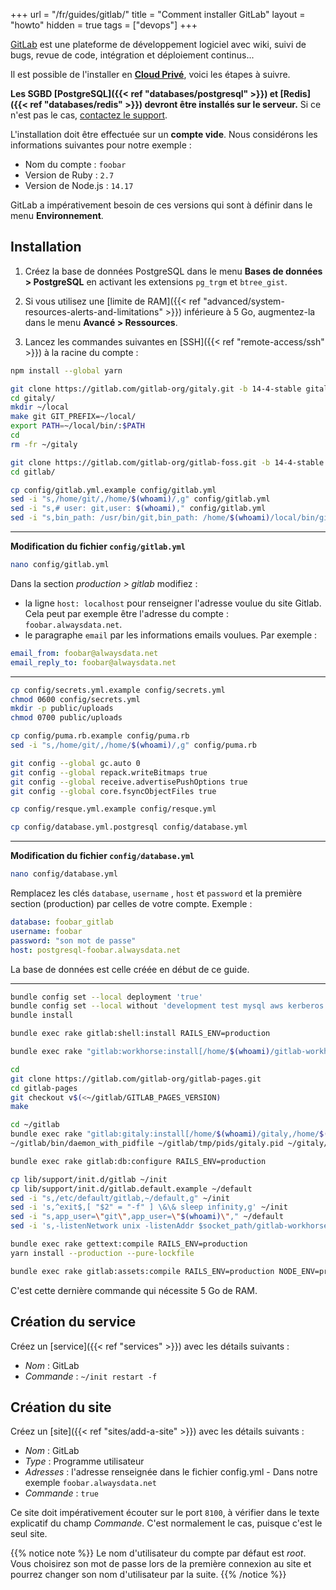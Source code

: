 +++
url = "/fr/guides/gitlab/"
title = "Comment installer GitLab"
layout = "howto"
hidden = true
tags = ["devops"]
+++

[GitLab](https://about.gitlab.com/) est une plateforme de développement logiciel avec wiki, suivi de bugs, revue de code, intégration et déploiement continus...

Il est possible de l'installer en **[Cloud Privé](https://www.alwaysdata.com/fr/hebergement-infogere)**, voici les étapes à suivre.

**Les SGBD [PostgreSQL]({{< ref "databases/postgresql" >}}) et [Redis]({{< ref "databases/redis" >}}) devront être installés sur le serveur.** Si ce n'est pas le cas, [contactez le support](https://admin.alwaysdata.com/support/add).

L'installation doit être effectuée sur un **compte vide**. Nous considérons les informations suivantes pour notre exemple :

- Nom du compte : `foobar`
- Version de Ruby : `2.7`
- Version de Node.js : `14.17`

GitLab a impérativement besoin de ces versions qui sont à définir dans le menu **Environnement**.

## Installation

1. Créez la base de données PostgreSQL dans le menu **Bases de données > PostgreSQL** en activant les extensions `pg_trgm` et `btree_gist`.

2. Si vous utilisez une [limite de RAM]({{< ref "advanced/system-resources-alerts-and-limitations" >}}) inférieure à 5 Go, augmentez-la dans le menu **Avancé > Ressources**.

3. Lancez les commandes suivantes en [SSH]({{< ref "remote-access/ssh" >}}) à la racine du compte :

```sh
npm install --global yarn

git clone https://gitlab.com/gitlab-org/gitaly.git -b 14-4-stable gitaly
cd gitaly/
mkdir ~/local
make git GIT_PREFIX=~/local/
export PATH=~/local/bin/:$PATH
cd
rm -fr ~/gitaly

git clone https://gitlab.com/gitlab-org/gitlab-foss.git -b 14-4-stable gitlab
cd gitlab/

cp config/gitlab.yml.example config/gitlab.yml
sed -i "s,/home/git/,/home/$(whoami)/,g" config/gitlab.yml
sed -i "s,# user: git,user: $(whoami)," config/gitlab.yml
sed -i "s,bin_path: /usr/bin/git,bin_path: /home/$(whoami)/local/bin/git," config/gitlab.yml
```

---
**Modification du fichier `config/gitlab.yml`**

```sh
nano config/gitlab.yml
```

Dans la section *production > gitlab* modifiez :
- la ligne `host: localhost` pour renseigner l'adresse voulue du site Gitlab. Cela peut par exemple être l'adresse du compte : `foobar.alwaysdata.net`.
- le paragraphe `email` par les informations emails voulues. Par exemple :

```yml
email_from: foobar@alwaysdata.net
email_reply_to: foobar@alwaysdata.net
```
---

```sh
cp config/secrets.yml.example config/secrets.yml
chmod 0600 config/secrets.yml
mkdir -p public/uploads
chmod 0700 public/uploads

cp config/puma.rb.example config/puma.rb
sed -i "s,/home/git/,/home/$(whoami)/,g" config/puma.rb

git config --global gc.auto 0
git config --global repack.writeBitmaps true
git config --global receive.advertisePushOptions true
git config --global core.fsyncObjectFiles true

cp config/resque.yml.example config/resque.yml

cp config/database.yml.postgresql config/database.yml
```

---
**Modification du fichier `config/database.yml`**

```sh
nano config/database.yml
```

Remplacez les clés `database`, `username` , `host` et `password` et la première section (production) par celles de votre compte. Exemple :

```yml
database: foobar_gitlab
username: foobar
password: "son mot de passe"
host: postgresql-foobar.alwaysdata.net
```

La base de données est celle créée en début de ce guide.

---

```sh
bundle config set --local deployment 'true'
bundle config set --local without 'development test mysql aws kerberos'
bundle install

bundle exec rake gitlab:shell:install RAILS_ENV=production

bundle exec rake "gitlab:workhorse:install[/home/$(whoami)/gitlab-workhorse]" RAILS_ENV=production

cd
git clone https://gitlab.com/gitlab-org/gitlab-pages.git
cd gitlab-pages
git checkout v$(<~/gitlab/GITLAB_PAGES_VERSION)
make

cd ~/gitlab
bundle exec rake "gitlab:gitaly:install[/home/$(whoami)/gitaly,/home/$(whoami)/repositories]" RAILS_ENV=production
~/gitlab/bin/daemon_with_pidfile ~/gitlab/tmp/pids/gitaly.pid ~/gitaly/_build/bin/gitaly ~/gitaly/config.toml >> ~/gitlab/log/gitaly.log 2>&1 &

bundle exec rake gitlab:db:configure RAILS_ENV=production

cp lib/support/init.d/gitlab ~/init
cp lib/support/init.d/gitlab.default.example ~/default
sed -i "s,/etc/default/gitlab,~/default,g" ~/init
sed -i 's,^exit$,[ "$2" = "-f" ] \&\& sleep infinity,g' ~/init
sed -i "s,app_user=\"git\",app_user=\"$(whoami)\"," ~/default
sed -i 's,-listenNetwork unix -listenAddr $socket_path/gitlab-workhorse.socket,-listenNetwork tcp -listenAddr [::]:8100,' ~/default

bundle exec rake gettext:compile RAILS_ENV=production
yarn install --production --pure-lockfile

bundle exec rake gitlab:assets:compile RAILS_ENV=production NODE_ENV=production
```

C'est cette dernière commande qui nécessite 5 Go de RAM.

## Création du service

Créez un [service]({{< ref "services" >}}) avec les détails suivants :

  * *Nom* : GitLab
  * *Commande* : `~/init restart -f`

## Création du site

Créez un [site]({{< ref "sites/add-a-site" >}}) avec les détails suivants :

  * *Nom* : GitLab
  * *Type* : Programme utilisateur
  * *Adresses* : l'adresse renseignée dans le fichier config.yml - Dans notre exemple `foobar.alwaysdata.net`
  * *Commande* : `true`

Ce site doit impérativement écouter sur le port `8100`, à vérifier dans le texte explicatif du champ *Commande*. C'est normalement le cas, puisque c'est le seul site.

{{% notice note %}}
Le nom d'utilisateur du compte par défaut est *root*. Vous choisirez son mot de passe lors de la première connexion au site et pourrez changer son nom d'utilisateur par la suite.
{{% /notice %}}
